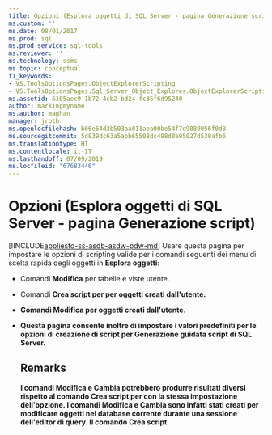```yaml
---
title: Opzioni (Esplora oggetti di SQL Server - pagina Generazione script) | Microsoft Docs
ms.custom: ''
ms.date: 08/01/2017
ms.prod: sql
ms.prod_service: sql-tools
ms.reviewer: ''
ms.technology: ssms
ms.topic: conceptual
f1_keywords:
- VS.ToolsOptionsPages.ObjectExplorerScripting
- VS.ToolsOptionsPages.Sql_Server_Object_Explorer.ObjectExplorerScripting
ms.assetid: 6105aec9-1b72-4cb2-bd24-fc35f6d95240
author: markingmyname
ms.author: maghan
manager: jroth
ms.openlocfilehash: b06e64d3b503aa011aea00be54f7d9089056f0d8
ms.sourcegitcommit: 5d839dc63a5abb65508dc498d0a95027d530afb6
ms.translationtype: HT
ms.contentlocale: it-IT
ms.lasthandoff: 07/09/2019
ms.locfileid: "67683446"
---
```

# <a name="options-sql-server-object-explorer---scripting-page"></a>Opzioni (Esplora oggetti di SQL Server - pagina Generazione script)
[!INCLUDE[appliesto-ss-asdb-asdw-pdw-md](../../includes/appliesto-ss-asdb-asdw-pdw-md.md)]
Usare questa pagina per impostare le opzioni di scripting valide per i comandi seguenti dei menu di scelta rapida degli oggetti in **Esplora oggetti**:  
  
-   Comandi **Modifica** per tabelle e viste utente.  
  
-   Comandi **Crea script<object> per** per oggetti creati dall'utente.  
  
-   Comandi **Modifica** per oggetti creati dall'utente.  
  
-   Questa pagina consente inoltre di impostare i valori predefiniti per le opzioni di creazione di script per **Generazione guidata script di SQL Server**.  
  
## <a name="remarks"></a>Remarks  
I comandi **Modifica** e **Cambia** potrebbero produrre risultati diversi rispetto al comando **Crea script <object> per** con la stessa impostazione dell'opzione. I comandi **Modifica** e **Cambia** sono infatti stati creati per modificare oggetti nel database corrente durante una sessione dell'editor di query. Il comando **Crea script<object> per** è invece stato creato per generare uno script affinché possa essere usato in seguito per la creazione di oggetti.  
  
## <a name="options"></a>Opzioni  
Specificare le opzioni di scripting selezionando le impostazioni desiderate tra quelle disponibili nell'elenco visualizzato a destra di ciascuna opzione.  
  
### <a name="general-scripting-options"></a>Opzioni generali di scripting  
**Delimita singole istruzioni**  
Consente di separare istruzioni [!INCLUDE[tsql](../../includes/tsql-md.md)] singole utilizzando un separatore batch. Per modificare il separatore batch predefinito per l' **editor di query**, scegliere **Strumenti**/**Opzioni**/**Esecuzione query**/**SQL Server**/**Generale**/**Separatore batch**. Il valore predefinito è False. Per altre informazioni, vedere [GO (Transact-SQL)](https://msdn.microsoft.com/b2ca6791-3a07-4209-ba8e-2248a92dd738).  
  
**Includi intestazioni descrittive**  
Consente di aggiungere commenti descrittivi allo script dividendolo in sezioni per ogni oggetto. Il valore predefinito è True. Per altre informazioni, vedere [/ *...* / (Comment) (Transact-SQL)](https://msdn.microsoft.com/4d9ab1b2-4bbb-4c16-beb1-cafc1af7417c).  
  
**Includi abilitazione compressione VarDecimal**  
Consente di includere le opzioni per l'archiviazione vardecimal. Il valore predefinito è False. Per altre informazioni, vedere [sp_db_vardecimal_storage_format (Transact-SQL)](https://msdn.microsoft.com/9920b2f7-b802-4003-913c-978c17ae4542).  
  
**Genera script per il rilevamento modifiche**  
Consente di includere nello script le informazioni sul rilevamento delle modifiche.  
  
**Script per cataloghi full-text**  
Consente di includere uno script per cataloghi full-text. Il valore predefinito è False. Per altre informazioni, vedere [CREATE FULLTEXT CATALOG (Transact-SQL)](https://msdn.microsoft.com/d7a8bd93-e2d7-4a40-82ef-39069e65523b).  
  
**Script per USE <database>**  
Aggiunge l'istruzione USE DATABASE allo script per creare oggetti di database nel contesto del database di **Esplora oggetti** corrente. Se si prevede di utilizzare lo script in un database diverso, selezionare False per omettere tale istruzione. Il valore predefinito è True. Per altre informazioni, vedere [USE (Transact-SQL)](https://msdn.microsoft.com/c05acac8-c063-4770-8e36-d7f71d500b10).  
  
### <a name="object-scripting-options"></a>Opzioni di scripting per gli oggetti  

**Verifica esistenza oggetto**: verifica che un oggetto con il nome specificato esista prima dell'eliminazione o della modifica oppure che un oggetto con il nome specificato non esista prima della creazione. Per altre informazioni, vedere [IF...ELSE (Transact-SQL)](https://msdn.microsoft.com/676c881f-dee1-417a-bc51-55da62398e81) e [EXISTS (Transact-SQL)](https://msdn.microsoft.com/b6510a65-ac38-4296-a3d5-640db0c27631).

**Genera script per oggetti dipendenti**  
Consente di generare uno script per oggetti aggiuntivi, richiesti quando viene eseguito lo script per l'oggetto selezionato. Il valore predefinito è False.  
  
**Schema per qualifica dei nomi degli oggetti**  
Consente di qualificare il nome degli oggetti con lo schema dell'oggetto. Il valore predefinito è False. Per altre informazioni, vedere [Creazione di uno schema di database](../../relational-databases/security/authentication-access/create-a-database-schema.md).  

**Genera script per le opzioni di compressione dati**: include opzioni di compressione dati nello script. Il valore predefinito è False.

**Script per proprietà estese**  
Consente di includere le proprietà estese nello script qualora l'oggetto disponga di proprietà estese. Il valore predefinito è False. Per altre informazioni, vedere [sp_addextendedproperty (Transact-SQL)](https://msdn.microsoft.com/565483ea-875b-4133-b327-d0006d2d7b4c).  
  
**Proprietario script**  
Consente di includere il proprietario nello script generato. Il valore predefinito è False.  
  
**Script per autorizzazioni**  
Consente di includere autorizzazioni sugli oggetti di database nello script. Il valore predefinito è True. Per altre informazioni, vedere [Autorizzazioni](../../relational-databases/security/permissions-database-engine.md).  
  
### <a name="tableview-options"></a>Opzioni tabella/vista  
Le opzioni seguenti si applicano solo agli script per tabelle o viste.  
  
**Converti tipi di dati definiti dall'utente in tipi di base**  
Consente di convertire i tipi di dati definiti dall'utente nei tipi di base da cui sono stati creati. Utilizzare True se il tipo di dati definito dall'utente nel database di origine non è presente nel database in cui lo script verrà eseguito. Utilizzare False per mantenere i tipi di dati definiti dall'utente. Il valore predefinito è False. Per altre informazioni, vedere [CREATE TYPE (Transact-SQL)](https://msdn.microsoft.com/2202236b-e09f-40a1-bbc7-b8cff7488905).  
  
**Genera comandi SET ANSI PADDING**  
Consente di aggiungere l'istruzione SET ANSI_PADDING prima e dopo ogni istruzione CREATE TABLE. Il valore predefinito è True. Per altre informazioni, vedere [SET ANSI_PADDING (Transact-SQL)](https://msdn.microsoft.com/92bd29a3-9beb-410e-b7e0-7bc1dc1ae6d0).  
  
**Includi regole di confronto**  
Consente di includere le regole di confronto nella definizione della colonna. Il valore predefinito è True. Per altre informazioni, vedere [Collation and Unicode Support](../../relational-databases/collations/collation-and-unicode-support.md).  
  
**Includi proprietà IDENTITY**  
Consente di includere definizioni per il valore di inizializzazione di IDENTITY e l'incremento di IDENTITY. Il valore predefinito è True. Per altre informazioni, vedere [IDENTITY (Property) (Transact-SQL)](https://msdn.microsoft.com/8429134f-c821-4033-a07c-f782a48d501c).  
  
**Schema per qualifica dei riferimenti alle chiavi esterne**  
Consente di aggiungere il nome dello schema ai riferimenti alle tabelle per i vincoli FOREIGN KEY. Il valore predefinito è True.  
  
**Script per associazione di valori predefiniti e regole**  
Includere le chiamate alle stored procedure di associazione **sp_bindefault** e **sp_bindrule** . Il valore predefinito è True. Per altre informazioni, vedere [sp_bindefault (Transact-SQL)](https://msdn.microsoft.com/3da70c10-68d0-4c16-94a5-9e84c4a520f6) e [sp_bindrule (Transact-SQL)](https://msdn.microsoft.com/2606073e-c52f-498d-a923-5026b9d97e67).  
  
**Script per vincoli CHECK**  
Aggiunge [vincoli CHECK](../../relational-databases/tables/unique-constraints-and-check-constraints.md) allo script. Il valore predefinito è True.  
  
**Script per valori predefiniti**  
Consente di includere i valori predefiniti delle colonne nello script. Il valore predefinito è False. Per altre informazioni, vedere [CREATE DEFAULT (Transact-SQL)](https://msdn.microsoft.com/08475db4-7d90-486a-814c-01a99d783d41).  
  
**Script per filegroup**  
Consente di specificare il filegroup nella clausola ON per le definizioni di tabella. Il valore predefinito è False. Per altre informazioni, vedere [CREATE TABLE (Transact-SQL)](https://msdn.microsoft.com/1e068443-b9ea-486a-804f-ce7b6e048e8b).  
  
**Script per chiavi esterne**  
Include [vincoli FOREIGN KEY](../../relational-databases/tables/primary-and-foreign-key-constraints.md) nello script. Il valore predefinito è False.  
  
**Script per indici full-text**  
Consente di includere indici full-text nello script. Il valore predefinito è False. Per altre informazioni, vedere [CREATE FULLTEXT INDEX (Transact-SQL)](https://msdn.microsoft.com/8b80390f-5f8b-4e66-9bcc-cabd653c19fd).  
  
**Script per indici**  
Consente di includere indici cluster, non cluster e XML nello script. Il valore predefinito è True. Per altre informazioni, vedere [CREATE INDEX (Transact-SQL)](https://msdn.microsoft.com/d2297805-412b-47b5-aeeb-53388349a5b9).  
  
**Script per schemi di partizione**  
Consente di includere schemi di partizione di tabelle nello script. Il valore predefinito è False. Per altre informazioni, vedere [CREATE PARTITION SCHEME (Transact-SQL)](https://msdn.microsoft.com/5b21c53a-b4f4-4988-89a2-801f512126e4).  
  
**Script per chiavi primarie**  
Include [vincoli primari e FOREIGN KEY](../../relational-databases/tables/primary-and-foreign-key-constraints.md) nello script. Il valore predefinito è True.  
  
**Script per statistiche**  
Consente di includere statistiche definite dall'utente nello script. Il valore predefinito è False. Per altre informazioni, vedere [CREATE STATISTICS (Transact-SQL)](https://msdn.microsoft.com/b23e2f6b-076c-4e6d-9281-764bdb616ad2).  
  
**Script per trigger**  
Consente di includere trigger nello script. Il valore predefinito è False. Per altre informazioni, vedere [CREATE TRIGGER (Transact-SQL)](https://msdn.microsoft.com/edeced03-decd-44c3-8c74-2c02f801d3e7).  
  
**Script per chiavi univoche**  
Include [vincoli UNIQUE e CHECK](../../relational-databases/tables/unique-constraints-and-check-constraints.md) nello script. Il valore predefinito è False.  
  
**Script per colonne vista**  
Consente di dichiarare colonne di viste in intestazioni di viste. Il valore predefinito è False. Per altre informazioni, vedere [CREATE VIEW (Transact-SQL)](https://msdn.microsoft.com/aecc2f73-2ab5-4db9-b1e6-2f9e3c601fb9).  
  
**Includi nomi di sistema DRI**  
Consente di includere nomi di vincoli generati dal sistema per applicare l'integrità referenziale dichiarativa. Il valore predefinito è False. Per altre informazioni, vedere [REFERENTIAL_CONSTRAINTS (Transact-SQL)](https://msdn.microsoft.com/5d358f18-0a85-4b55-af4b-98d5f4cd1020).  
  
### <a name="version-options"></a>Opzioni di versione

**Corrispondenza delle impostazioni dello script con l'origine**: se abilitata, la versione di destinazione, l'edizione e il tipo del motore degli script generati saranno impostati sui valori del server da cui viene eseguito l'inserimento dell'oggetto nello script. Vengono così disabilitate e ignorate le altre opzioni di versione. 

**Script per l'edizione del motore di database**: gli script generati saranno destinati all'[edizione del motore](https://msdn.microsoft.com/library/microsoft.sqlserver.management.smo.edition.aspx) specificata.

**Script per il tipo di motore di database**: gli script generati saranno destinati al [tipo di motore di database](https://msdn.microsoft.com/library/microsoft.sqlserver.management.common.databaseenginetype.aspx) specificato.

**Script per versione server**  
Gli script saranno destinati alla versione specificata di [!INCLUDE[ssNoVersion](../../includes/ssnoversion-md.md)]. Non è possibile creare script per versioni precedenti per le nuove funzionalità di [!INCLUDE[ssCurrent](../../includes/sscurrent-md.md)] . Alcuni script creati per [!INCLUDE[ssCurrent](../../includes/sscurrent-md.md)] non possono essere eseguiti in server con una versione precedente di [!INCLUDE[ssNoVersion](../../includes/ssnoversion-md.md)]o in un database con un' [impostazione del livello di compatibilità del database](../../t-sql/statements/alter-database-transact-sql-compatibility-level.md)precedente.  

## <a name="see-also"></a>Vedere anche  
[Generare script (SQL Server Management Studio)](https://msdn.microsoft.com/9711c617-3c68-4e5a-aea3-befc64d51524)  
  
